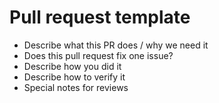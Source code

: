 # Pull request template

- Describe what this PR does / why we need it
- Does this pull request fix one issue?
- Describe how you did it
- Describe how to verify it
- Special notes for reviews
